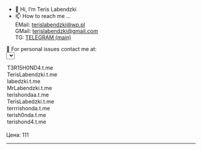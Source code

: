 - 👋 Hi, I’m Teris Labendzki<br>
- 📫 How to reach me ... <br>
EMail: <a href="mailto:terislabendzki@wp.pl">terislabendzki@wp.pl</a><br>
GMail: <a href="mailto:terislabendzki@gmail.com">terislabendzki@gmail.com</a><br>
TG: <a href="terrishonda">TELEGRAM (main)</a><br>

📩 For personal issues contact me at:<br>
<select>
<option value="111">T3R15H0ND4.t.me</option>
<option value="222">TerisLabendzki.t.me</option>
<option>labedzki.t.me</option>
<option>MrLabendzki.t.me</option>
<option>terishondaa.t.me</option>
<option>TerisLabedzki.t.me</option>
<option>terrrishonda.t.me</option>
<option>terish0nda.t.me</option>
<option>terishond4.t.me</option>
</select><br>

<div id="mydiv">Цена: 111</div>
<script type="text/javascript">
    document.getElementById("myselect").addEventListener("change", function(){
      document.getElementById('mydiv').innerHTML = "Цена: "+this.value;
    });
</script>


<hr>
<!---
terishonda/terishonda is a ✨ special ✨ repository because its `README.md` (this file) appears on your GitHub profile.
You can click the Preview link to take a look at your changes.
--->

